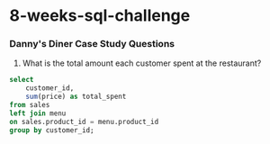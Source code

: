 # 8-weeks-sql-challenge

### Danny's Diner Case Study Questions
 
 1. What is the total amount each customer spent at the restaurant?

```sql
select 	
    customer_id,
    sum(price) as total_spent
from sales
left join menu
on sales.product_id = menu.product_id
group by customer_id;

